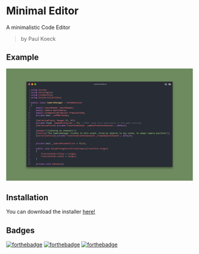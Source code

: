 # Minimal Editor

A minimalistic Code Editor

> by Paul Koeck

## Example

![alt example](https://github.com/paulkoeckdev/Minimal/blob/main/example.png?raw=true)

## Installation

You can download the installer [here!](../../releases/)

## Badges

[![forthebadge](https://forthebadge.com/images/badges/built-with-love.svg)](https://forthebadge.com)
[![forthebadge](https://forthebadge.com/images/badges/made-with-javascript.svg)](https://forthebadge.com)
[![forthebadge](https://forthebadge.com/images/badges/built-by-developers.svg)](https://forthebadge.com)

